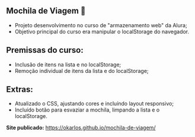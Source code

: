 Mochila de Viagem 🎒
---

* Projeto desenvolvimento no curso de "armazenamento web" da Alura;
* Objetivo principal do curso era manipular o localStorage do navegador.  

Premissas do curso:
---
* Inclusão de itens na lista e no localStorage;
* Remoção individual de itens da lista e do localStorage;

Extras:
---
* Atualizado o CSS, ajustando cores e incluíndo layout responsivo;
* Incluído botão para esvaziar a mochila, limpando a lista e o localStorage.

**Site publicado:** https://okarlos.github.io/mochila-de-viagem/


